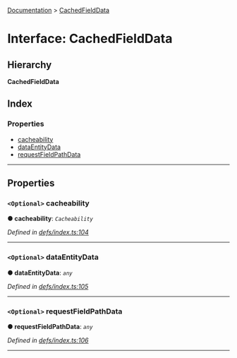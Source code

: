[Documentation](../README.md) > [CachedFieldData](../interfaces/cachedfielddata.md)

# Interface: CachedFieldData

## Hierarchy

**CachedFieldData**

## Index

### Properties

* [cacheability](cachedfielddata.md#cacheability)
* [dataEntityData](cachedfielddata.md#dataentitydata)
* [requestFieldPathData](cachedfielddata.md#requestfieldpathdata)

---

## Properties

<a id="cacheability"></a>

### `<Optional>` cacheability

**● cacheability**: *`Cacheability`*

*Defined in [defs/index.ts:104](https://github.com/bad-batch/handl/blob/20503ed/packages/cache-manager/src/defs/index.ts#L104)*

___
<a id="dataentitydata"></a>

### `<Optional>` dataEntityData

**● dataEntityData**: *`any`*

*Defined in [defs/index.ts:105](https://github.com/bad-batch/handl/blob/20503ed/packages/cache-manager/src/defs/index.ts#L105)*

___
<a id="requestfieldpathdata"></a>

### `<Optional>` requestFieldPathData

**● requestFieldPathData**: *`any`*

*Defined in [defs/index.ts:106](https://github.com/bad-batch/handl/blob/20503ed/packages/cache-manager/src/defs/index.ts#L106)*

___

